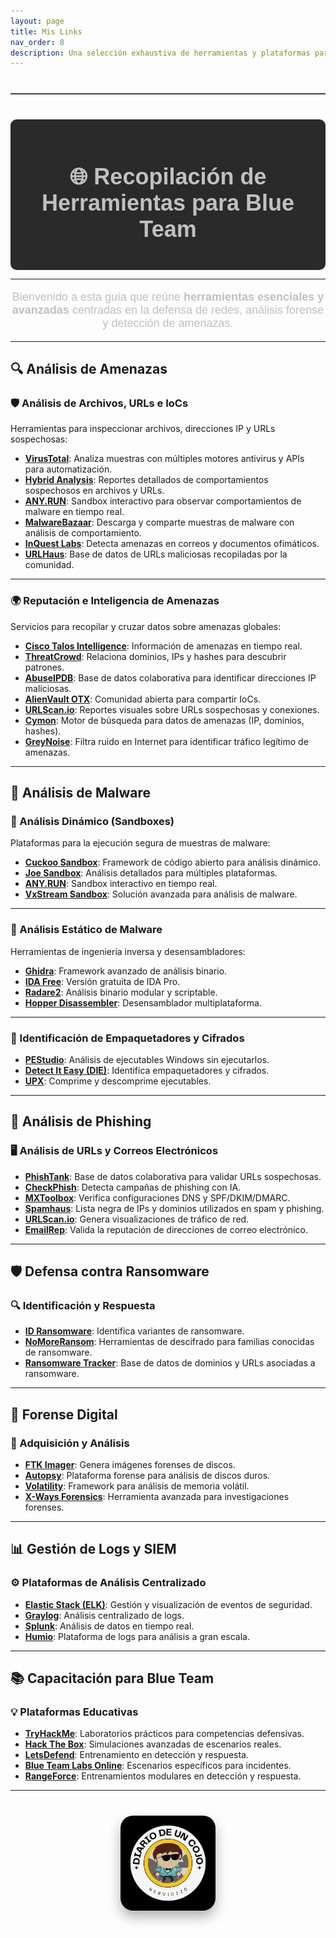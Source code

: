 ```yaml
---
layout: page
title: Mis Links
nav_order: 8
description: Una selección exhaustiva de herramientas y plataformas para operaciones Blue Team, organizadas por categorías técnicas.
---
```

<hr style="border: none; border-top: 1px solid #7e57c2; margin: 40px 0; width: 100%;">

<div style="background-color:#2A2A2A; padding:20px; border-radius:10px; text-align:center; color:#C0C0C0;">
    <h1 style="font-family: 'Arial', sans-serif; font-size: 36px;">🌐 Recopilación de Herramientas para Blue Team</h1>
</div>

---

<p style="font-family: 'Arial', sans-serif; font-size: 18px; text-align:center; color:#C0C0C0;">
    Bienvenido a esta guía que reúne <strong>herramientas esenciales y avanzadas</strong> centradas en la defensa de redes, análisis forense y detección de amenazas.
</p>

---

## **🔍 Análisis de Amenazas**  

### **🛡️ Análisis de Archivos, URLs e IoCs**  
Herramientas para inspeccionar archivos, direcciones IP y URLs sospechosas:  

- **[VirusTotal](https://www.virustotal.com)**: Analiza muestras con múltiples motores antivirus y APIs para automatización.  
- **[Hybrid Analysis](https://www.hybrid-analysis.com)**: Reportes detallados de comportamientos sospechosos en archivos y URLs.  
- **[ANY.RUN](https://any.run)**: Sandbox interactivo para observar comportamientos de malware en tiempo real.  
- **[MalwareBazaar](https://malwarebazaar.org)**: Descarga y comparte muestras de malware con análisis de comportamiento.  
- **[InQuest Labs](https://labs.inquest.net)**: Detecta amenazas en correos y documentos ofimáticos.  
- **[URLHaus](https://urlhaus.abuse.ch)**: Base de datos de URLs maliciosas recopiladas por la comunidad.  

---

### **🌍 Reputación e Inteligencia de Amenazas**  
Servicios para recopilar y cruzar datos sobre amenazas globales:  

- **[Cisco Talos Intelligence](https://www.talosintelligence.com)**: Información de amenazas en tiempo real.  
- **[ThreatCrowd](https://www.threatcrowd.org)**: Relaciona dominios, IPs y hashes para descubrir patrones.  
- **[AbuseIPDB](https://www.abuseipdb.com)**: Base de datos colaborativa para identificar direcciones IP maliciosas.  
- **[AlienVault OTX](https://otx.alienvault.com)**: Comunidad abierta para compartir IoCs.  
- **[URLScan.io](https://urlscan.io)**: Reportes visuales sobre URLs sospechosas y conexiones.  
- **[Cymon](https://www.cymon.io)**: Motor de búsqueda para datos de amenazas (IP, dominios, hashes).  
- **[GreyNoise](https://www.greynoise.io)**: Filtra ruido en Internet para identificar tráfico legítimo de amenazas.  

---

## **🐾 Análisis de Malware**  

### **🚀 Análisis Dinámico (Sandboxes)**  
Plataformas para la ejecución segura de muestras de malware:  

- **[Cuckoo Sandbox](https://cuckoosandbox.org)**: Framework de código abierto para análisis dinámico.  
- **[Joe Sandbox](https://www.joesecurity.org)**: Análisis detallados para múltiples plataformas.  
- **[ANY.RUN](https://any.run)**: Sandbox interactivo en tiempo real.  
- **[VxStream Sandbox](https://www.vmray.com)**: Solución avanzada para análisis de malware.  

---

### **🔬 Análisis Estático de Malware**  
Herramientas de ingeniería inversa y desensambladores:  

- **[Ghidra](https://ghidra-sre.org)**: Framework avanzado de análisis binario.  
- **[IDA Free](https://www.hex-rays.com/products/ida/support/download_freeware/)**: Versión gratuita de IDA Pro.  
- **[Radare2](https://rada.re/n/)**: Análisis binario modular y scriptable.  
- **[Hopper Disassembler](https://www.hopperapp.com)**: Desensamblador multiplataforma.  

---

### **🔐 Identificación de Empaquetadores y Cifrados**  

- **[PEStudio](https://www.winitor.com)**: Análisis de ejecutables Windows sin ejecutarlos.  
- **[Detect It Easy (DIE)](https://github.com/horsicq/Detect-It-Easy)**: Identifica empaquetadores y cifrados.  
- **[UPX](https://upx.github.io)**: Comprime y descomprime ejecutables.  

---

## **📧 Análisis de Phishing**  

### **🖥️ Análisis de URLs y Correos Electrónicos**  

- **[PhishTank](https://www.phishtank.com)**: Base de datos colaborativa para validar URLs sospechosas.  
- **[CheckPhish](https://www.checkphish.ai)**: Detecta campañas de phishing con IA.  
- **[MXToolbox](https://mxtoolbox.com)**: Verifica configuraciones DNS y SPF/DKIM/DMARC.  
- **[Spamhaus](https://www.spamhaus.org)**: Lista negra de IPs y dominios utilizados en spam y phishing.  
- **[URLScan.io](https://urlscan.io)**: Genera visualizaciones de tráfico de red.  
- **[EmailRep](https://emailrep.io)**: Valida la reputación de direcciones de correo electrónico.  

---

## **🛡️ Defensa contra Ransomware**  

### **🔍 Identificación y Respuesta**  

- **[ID Ransomware](https://www.id-ransomware.malwarehunterteam.com)**: Identifica variantes de ransomware.  
- **[NoMoreRansom](https://www.nomoreransom.org)**: Herramientas de descifrado para familias conocidas de ransomware.  
- **[Ransomware Tracker](https://ransomwaretracker.abuse.ch)**: Base de datos de dominios y URLs asociadas a ransomware.  

---

## **🔎 Forense Digital**  

### **🧩 Adquisición y Análisis**  

- **[FTK Imager](https://accessdata.com/product-download)**: Genera imágenes forenses de discos.  
- **[Autopsy](https://www.sleuthkit.org/autopsy/)**: Plataforma forense para análisis de discos duros.  
- **[Volatility](https://www.volatilityfoundation.org)**: Framework para análisis de memoria volátil.  
- **[X-Ways Forensics](https://www.x-ways.net/forensics/)**: Herramienta avanzada para investigaciones forenses.  

---

## **📊 Gestión de Logs y SIEM**  

### **⚙️ Plataformas de Análisis Centralizado**  

- **[Elastic Stack (ELK)](https://www.elastic.co/elk-stack)**: Gestión y visualización de eventos de seguridad.  
- **[Graylog](https://www.graylog.org)**: Análisis centralizado de logs.  
- **[Splunk](https://www.splunk.com)**: Análisis de datos en tiempo real.  
- **[Humio](https://www.humio.com)**: Plataforma de logs para análisis a gran escala.  

---

## **📚 Capacitación para Blue Team**  

### **💡 Plataformas Educativas**  

- **[TryHackMe](https://www.tryhackme.com)**: Laboratorios prácticos para competencias defensivas.  
- **[Hack The Box](https://www.hackthebox.eu)**: Simulaciones avanzadas de escenarios reales.  
- **[LetsDefend](https://www.letsdefend.io)**: Entrenamiento en detección y respuesta.  
- **[Blue Team Labs Online](https://www.btl.io)**: Escenarios específicos para incidentes.  
- **[RangeForce](https://www.rangeforce.com)**: Entrenamientos modulares en detección y respuesta.  

---

<div style="text-align: center; margin: 40px 0;">
  <img src="/assets/images/cojo.png" alt="Firma" style="max-width: 30%; height: auto; border-radius: 20px; box-shadow: 0 10px 20px rgba(0, 0, 0, 0.3);">
</div>